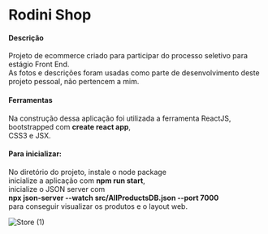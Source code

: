 # Rodini Shop

<h4>Descrição</h4>

Projeto de ecommerce criado para participar do processo seletivo para estágio Front End. <br />
As fotos e descrições foram usadas como parte de desenvolvimento deste projeto pessoal, não pertencem a mim.

<h4>Ferramentas</h4>

Na construção dessa aplicação foi utilizada a ferramenta ReactJS, <br/>
bootstrapped com **create react app**, <br />
CSS3 e JSX.

<h4>Para inicializar:</h4>

No diretório do projeto, instale o node package <br/> 
inicialize a aplicação com **npm run start**, <br />
inicialize o JSON server com <br />
**npx json-server --watch src/AllProductsDB.json --port 7000** <br />
para conseguir visualizar os produtos e o layout web. 

![Store (1)](https://user-images.githubusercontent.com/82395166/128014382-09e86c29-af43-497e-a9ea-921bc537641b.png)

